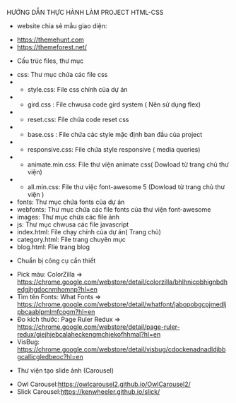 HƯỚNG DẪN THỰC HÀNH LÀM PROJECT HTML-CSS

- website chia sẻ mẫu giao diện:

* https://themehunt.com
* https://themeforest.net/

- Cấu trúc files, thư mục

* css: Thư mục chứa các file css
* - style.css: File css chính của dự án
* - gird.css : File chwusa code gird system ( Nên sử dụng flex)
* - reset.css: File chứa code reset css
* - base.css : File chứa các style mặc định ban đầu của project
* - responsive.css: File chứa style responsive ( media queries)
* - animate.min.css: File thư viện animate css( Dowload từ trang chủ thư viện)
* - all.min.css: File thư việc font-awesome 5 (Dowload từ trang chủ thư viện )
* fonts: Thư mục chứa fonts của dự án
* webfonts: Thư mục chứa các file fonts của thư viện font-awesome
* images: Thư mục chứa các file ảnh
* js: Thư mục chwusa các file javascript
* index.html: File chạy chính của dự án( Trang chủ)
* category.html: File trang chuyên mục
* blog.html: Flie trang blog

- Chuẩn bị công cụ cần thiết

* Pick màu: ColorZilla => https://chrome.google.com/webstore/detail/colorzilla/bhlhnicpbhignbdhedgjhgdocnmhomnp?hl=en
* Tìm tên Fonts: What Fonts => https://chrome.google.com/webstore/detail/whatfont/jabopobgcpjmedljpbcaablpmlmfcogm?hl=en
* Đo kích thước: Page Ruler Redux => https://chrome.google.com/webstore/detail/page-ruler-redux/giejhjebcalaheckengmchjekofhhmal?hl=en
* VisBug: https://chrome.google.com/webstore/detail/visbug/cdockenadnadldjbbgcallicgledbeoc?hl=en

- Thư viện tạo slide ảnh (Carousel)

* Owl Carousel:https://owlcarousel2.github.io/OwlCarousel2/
* Slick Carousel:https://kenwheeler.github.io/slick/
 <script>
      (() => {
    const includes = document.getElementsByTagName('include');
    [].forEach.call(includes, i => {
        let filePath = i.getAttribute('src');
        fetch(filePath).then(file => {
            file.text().then(content => {
                i.insertAdjacentHTML('afterend', content);
                i.remove();
            });
        });
    });
})();
 <script>
